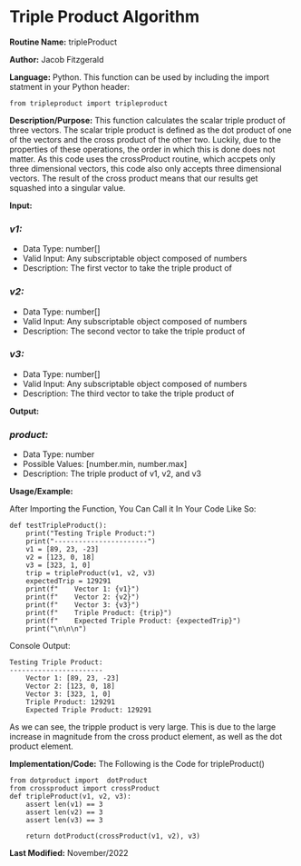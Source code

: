# Triple Product Algorithm

**Routine Name:** tripleProduct

**Author:** Jacob Fitzgerald

**Language:** Python. This function can be used by including the import statment in your Python header:
```
from tripleproduct import tripleproduct
```

**Description/Purpose:** This function calculates the scalar triple product of three vectors. The scalar triple product is defined as the dot product of one of the vectors and the cross product of the other two. Luckily, due to the properties of these operations, the order in which this is done does not matter. As this code uses the crossProduct routine, which accpets only three dimensional vectors, this code also only accepts three dimensional vectors. The result of the cross product means that our results get squashed into a singular value. 

**Input:**
### *v1:* 
  * Data Type: number[]
  * Valid Input: Any subscriptable object composed of numbers
  * Description: The first vector to take the triple product of

### *v2:* 
  * Data Type: number[]
  * Valid Input: Any subscriptable object composed of numbers
  * Description: The second vector to take the triple product of

### *v3:* 
  * Data Type: number[]
  * Valid Input: Any subscriptable object composed of numbers
  * Description: The third vector to take the triple product of


**Output:** 
### *product:*
  * Data Type: number
  * Possible Values: [number.min, number.max]
  * Description: The triple product of v1, v2, and v3

**Usage/Example:**

After Importing the Function, You Can Call it In Your Code Like So:

```
def testTripleProduct():
    print("Testing Triple Product:")
    print("-----------------------")
    v1 = [89, 23, -23]
    v2 = [123, 0, 18]
    v3 = [323, 1, 0]
    trip = tripleProduct(v1, v2, v3)
    expectedTrip = 129291
    print(f"    Vector 1: {v1}")
    print(f"    Vector 2: {v2}")
    print(f"    Vector 3: {v3}")
    print(f"    Triple Product: {trip}")
    print(f"    Expected Triple Product: {expectedTrip}")
    print("\n\n\n")
```

Console Output:
```
Testing Triple Product:
-----------------------
    Vector 1: [89, 23, -23]
    Vector 2: [123, 0, 18]
    Vector 3: [323, 1, 0]
    Triple Product: 129291
    Expected Triple Product: 129291
```
As we can see, the tripple product is very large. This is due to the large increase in magnitude from the cross product element, as well as the dot product element. 

**Implementation/Code:** The Following is the Code for tripleProduct()
```
from dotproduct import  dotProduct
from crossproduct import crossProduct
def tripleProduct(v1, v2, v3):
    assert len(v1) == 3
    assert len(v2) == 3
    assert len(v3) == 3

    return dotProduct(crossProduct(v1, v2), v3)
```
**Last Modified:** November/2022